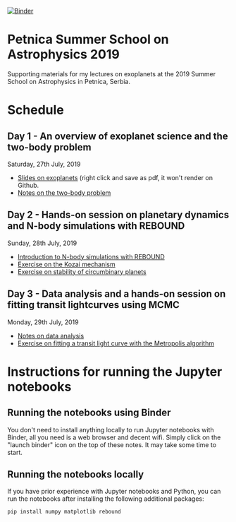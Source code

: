 [![Binder](https://mybinder.org/badge_logo.svg)](https://mybinder.org/v2/gh/fbartolic/petnica_summer_school_2019/master)

# Petnica Summer School on Astrophysics 2019
Supporting materials for my lectures on exoplanets at the 2019 Summer School on Astrophysics in Petnica, Serbia.

# Schedule
## Day 1 - An overview of exoplanet science  and the two-body problem
Saturday, 27th July, 2019
- [Slides on exoplanets](https://github.com/fbartolic/petnica_summer_school_2019/blob/master/day_1/slides.pdf) (right click and save as pdf, it won't render on Github.
- [Notes on the two-body problem](https://dynalist.io/d/ZXJTHF0rVkomeP0grFY5uqPK)

## Day 2 - Hands-on session on planetary dynamics and N-body simulations with REBOUND 
Sunday, 28th July, 2019
- [Introduction to N-body simulations with REBOUND](https://github.com/fbartolic/petnica_summer_school_2019/blob/solutions/day_2/intro_to_rebound.ipynb)
- [Exercise on the Kozai mechanism](https://github.com/fbartolic/petnica_summer_school_2019/blob/solutions/day_2/kozai_oscillations.ipynb)
- [Exercise on stability of circumbinary planets](https://github.com/fbartolic/petnica_summer_school_2019/blob/solutions/day_2/circumbinary_planets.ipynb)

## Day 3 - Data analysis and a hands-on session on fitting transit lightcurves using MCMC
Monday, 29th July, 2019
- [Notes on data analysis](https://dynalist.io/d/AFgXJclmrqBjmvk1lvUsTy2v)
- [Exercise on fitting a transit light curve with the Metropolis algorithm]()

# Instructions for running the Jupyter notebooks
## Running the notebooks using Binder
You don't need to install anything locally to run Jupyter notebooks with Binder, all 
you need is a web browser and decent wifi. 
Simply click on the "launch binder" icon on the top of these 
notes. It may take some time to start.

## Running the notebooks locally
If you have prior experience with Jupyter notebooks and Python, you can run the notebooks after
installing the following additional packages:
```
pip install numpy matplotlib rebound 
```
